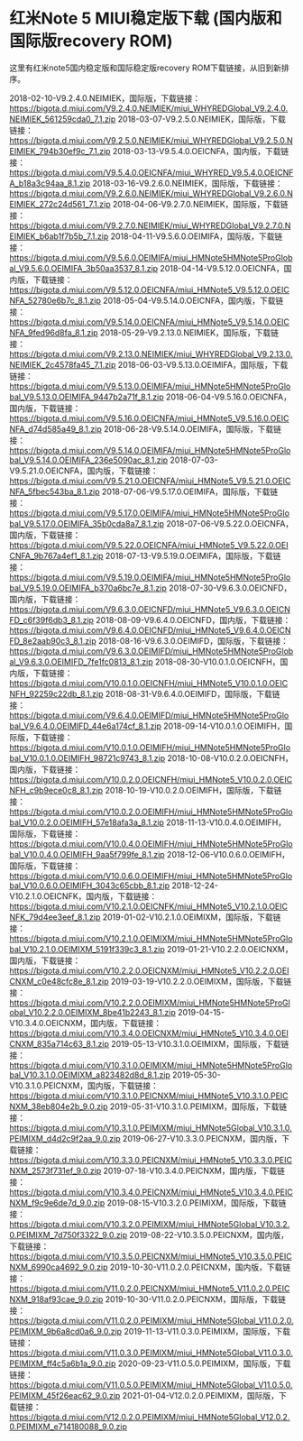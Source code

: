 ﻿# 红米Note 5 MIUI稳定版下载 (国内版和国际版recovery ROM)

这里有红米note5国内稳定版和国际稳定版recovery ROM下载链接，从旧到新排序。

2018-02-10-V9.2.4.0.NEIMIEK，国际版，下载链接：https://bigota.d.miui.com/V9.2.4.0.NEIMIEK/miui_WHYREDGlobal_V9.2.4.0.NEIMIEK_561259cda0_7.1.zip
2018-03-07-V9.2.5.0.NEIMIEK，国际版，下载链接：https://bigota.d.miui.com/V9.2.5.0.NEIMIEK/miui_WHYREDGlobal_V9.2.5.0.NEIMIEK_794b30ef9c_7.1.zip
2018-03-13-V9.5.4.0.OEICNFA，国内版，下载链接：https://bigota.d.miui.com/V9.5.4.0.OEICNFA/miui_WHYRED_V9.5.4.0.OEICNFA_b18a3c94aa_8.1.zip
2018-03-16-V9.2.6.0.NEIMIEK，国际版，下载链接：https://bigota.d.miui.com/V9.2.6.0.NEIMIEK/miui_WHYREDGlobal_V9.2.6.0.NEIMIEK_272c24d561_7.1.zip
2018-04-06-V9.2.7.0.NEIMIEK，国际版，下载链接：https://bigota.d.miui.com/V9.2.7.0.NEIMIEK/miui_WHYREDGlobal_V9.2.7.0.NEIMIEK_b6ab1f7b5b_7.1.zip
2018-04-11-V9.5.6.0.OEIMIFA，国际版，下载链接：https://bigota.d.miui.com/V9.5.6.0.OEIMIFA/miui_HMNote5HMNote5ProGlobal_V9.5.6.0.OEIMIFA_3b50aa3537_8.1.zip
2018-04-14-V9.5.12.0.OEICNFA，国内版，下载链接：https://bigota.d.miui.com/V9.5.12.0.OEICNFA/miui_HMNote5_V9.5.12.0.OEICNFA_52780e6b7c_8.1.zip
2018-05-04-V9.5.14.0.OEICNFA，国内版，下载链接：https://bigota.d.miui.com/V9.5.14.0.OEICNFA/miui_HMNote5_V9.5.14.0.OEICNFA_9fed96d8fa_8.1.zip
2018-05-29-V9.2.13.0.NEIMIEK，国际版，下载链接：https://bigota.d.miui.com/V9.2.13.0.NEIMIEK/miui_WHYREDGlobal_V9.2.13.0.NEIMIEK_2c4578fa45_7.1.zip
2018-06-03-V9.5.13.0.OEIMIFA，国际版，下载链接：https://bigota.d.miui.com/V9.5.13.0.OEIMIFA/miui_HMNote5HMNote5ProGlobal_V9.5.13.0.OEIMIFA_9447b2a71f_8.1.zip
2018-06-04-V9.5.16.0.OEICNFA，国内版，下载链接：https://bigota.d.miui.com/V9.5.16.0.OEICNFA/miui_HMNote5_V9.5.16.0.OEICNFA_d74d585a49_8.1.zip
2018-06-28-V9.5.14.0.OEIMIFA，国际版，下载链接：https://bigota.d.miui.com/V9.5.14.0.OEIMIFA/miui_HMNote5HMNote5ProGlobal_V9.5.14.0.OEIMIFA_236e5090ac_8.1.zip
2018-07-03-V9.5.21.0.OEICNFA，国内版，下载链接：https://bigota.d.miui.com/V9.5.21.0.OEICNFA/miui_HMNote5_V9.5.21.0.OEICNFA_5fbec543ba_8.1.zip
2018-07-06-V9.5.17.0.OEIMIFA，国际版，下载链接：https://bigota.d.miui.com/V9.5.17.0.OEIMIFA/miui_HMNote5HMNote5ProGlobal_V9.5.17.0.OEIMIFA_35b0cda8a7_8.1.zip
2018-07-06-V9.5.22.0.OEICNFA，国内版，下载链接：https://bigota.d.miui.com/V9.5.22.0.OEICNFA/miui_HMNote5_V9.5.22.0.OEICNFA_9b767a4ef1_8.1.zip
2018-07-13-V9.5.19.0.OEIMIFA，国际版，下载链接：https://bigota.d.miui.com/V9.5.19.0.OEIMIFA/miui_HMNote5HMNote5ProGlobal_V9.5.19.0.OEIMIFA_b370a6bc7e_8.1.zip
2018-07-30-V9.6.3.0.OEICNFD，国内版，下载链接：https://bigota.d.miui.com/V9.6.3.0.OEICNFD/miui_HMNote5_V9.6.3.0.OEICNFD_c6f39f6db3_8.1.zip
2018-08-09-V9.6.4.0.OEICNFD，国内版，下载链接：https://bigota.d.miui.com/V9.6.4.0.OEICNFD/miui_HMNote5_V9.6.4.0.OEICNFD_8e2aab90c3_8.1.zip
2018-08-16-V9.6.3.0.OEIMIFD，国际版，下载链接：https://bigota.d.miui.com/V9.6.3.0.OEIMIFD/miui_HMNote5HMNote5ProGlobal_V9.6.3.0.OEIMIFD_7fe1fc0813_8.1.zip
2018-08-30-V10.0.1.0.OEICNFH，国内版，下载链接：https://bigota.d.miui.com/V10.0.1.0.OEICNFH/miui_HMNote5_V10.0.1.0.OEICNFH_92259c22db_8.1.zip
2018-08-31-V9.6.4.0.OEIMIFD，国际版，下载链接：https://bigota.d.miui.com/V9.6.4.0.OEIMIFD/miui_HMNote5HMNote5ProGlobal_V9.6.4.0.OEIMIFD_44e6a174cf_8.1.zip
2018-09-14-V10.0.1.0.OEIMIFH，国际版，下载链接：https://bigota.d.miui.com/V10.0.1.0.OEIMIFH/miui_HMNote5HMNote5ProGlobal_V10.0.1.0.OEIMIFH_98721c9743_8.1.zip
2018-10-08-V10.0.2.0.OEICNFH，国内版，下载链接：https://bigota.d.miui.com/V10.0.2.0.OEICNFH/miui_HMNote5_V10.0.2.0.OEICNFH_c9b9ece0c8_8.1.zip
2018-10-19-V10.0.2.0.OEIMIFH，国际版，下载链接：
https://bigota.d.miui.com/V10.0.2.0.OEIMIFH/miui_HMNote5HMNote5ProGlobal_V10.0.2.0.OEIMIFH_57e18afa3a_8.1.zip
2018-11-13-V10.0.4.0.OEIMIFH，国际版，下载链接：https://bigota.d.miui.com/V10.0.4.0.OEIMIFH/miui_HMNote5HMNote5ProGlobal_V10.0.4.0.OEIMIFH_9aa5f799fe_8.1.zip
2018-12-06-V10.0.6.0.OEIMIFH，国际版，下载链接：https://bigota.d.miui.com/V10.0.6.0.OEIMIFH/miui_HMNote5HMNote5ProGlobal_V10.0.6.0.OEIMIFH_3043c65cbb_8.1.zip
2018-12-24-V10.2.1.0.OEICNFK，国内版，下载链接：https://bigota.d.miui.com/V10.2.1.0.OEICNFK/miui_HMNote5_V10.2.1.0.OEICNFK_79d4ee3eef_8.1.zip
2019-01-02-V10.2.1.0.OEIMIXM，国际版，下载链接：https://bigota.d.miui.com/V10.2.1.0.OEIMIXM/miui_HMNote5HMNote5ProGlobal_V10.2.1.0.OEIMIXM_5191f339c3_8.1.zip
2019-01-21-V10.2.2.0.OEICNXM，国内版，下载链接：https://bigota.d.miui.com/V10.2.2.0.OEICNXM/miui_HMNote5_V10.2.2.0.OEICNXM_c0e48cfc8e_8.1.zip
2019-03-19-V10.2.2.0.OEIMIXM，国际版，下载链接：https://bigota.d.miui.com/V10.2.2.0.OEIMIXM/miui_HMNote5HMNote5ProGlobal_V10.2.2.0.OEIMIXM_8be41b2243_8.1.zip
2019-04-15-V10.3.4.0.OEICNXM，国内版，下载链接：https://bigota.d.miui.com/V10.3.4.0.OEICNXM/miui_HMNote5_V10.3.4.0.OEICNXM_835a714c63_8.1.zip
2019-05-13-V10.3.1.0.OEIMIXM，国际版，下载链接：https://bigota.d.miui.com/V10.3.1.0.OEIMIXM/miui_HMNote5HMNote5ProGlobal_V10.3.1.0.OEIMIXM_a823482d8d_8.1.zip
2019-05-30-V10.3.1.0.PEICNXM，国内版，下载链接：https://bigota.d.miui.com/V10.3.1.0.PEICNXM/miui_HMNote5_V10.3.1.0.PEICNXM_38eb804e2b_9.0.zip
2019-05-31-V10.3.1.0.PEIMIXM，国际版，下载链接：https://bigota.d.miui.com/V10.3.1.0.PEIMIXM/miui_HMNote5Global_V10.3.1.0.PEIMIXM_d4d2c9f2aa_9.0.zip
2019-06-27-V10.3.3.0.PEICNXM，国内版，下载链接：https://bigota.d.miui.com/V10.3.3.0.PEICNXM/miui_HMNote5_V10.3.3.0.PEICNXM_2573f731ef_9.0.zip
2019-07-18-V10.3.4.0.PEICNXM，国内版，下载链接：https://bigota.d.miui.com/V10.3.4.0.PEICNXM/miui_HMNote5_V10.3.4.0.PEICNXM_f9c9e6de7d_9.0.zip
2019-08-15-V10.3.2.0.PEIMIXM，国际版，下载链接：https://bigota.d.miui.com/V10.3.2.0.PEIMIXM/miui_HMNote5Global_V10.3.2.0.PEIMIXM_7d750f3322_9.0.zip
2019-08-22-V10.3.5.0.PEICNXM，国内版，下载链接：https://bigota.d.miui.com/V10.3.5.0.PEICNXM/miui_HMNote5_V10.3.5.0.PEICNXM_6990ca4692_9.0.zip
2019-10-30-V11.0.2.0.PEICNXM，国内版，下载链接：https://bigota.d.miui.com/V11.0.2.0.PEICNXM/miui_HMNote5_V11.0.2.0.PEICNXM_918af93cae_9.0.zip
2019-10-30-V11.0.2.0.PEICNXM，国际版，下载链接：https://bigota.d.miui.com/V11.0.2.0.PEIMIXM/miui_HMNote5Global_V11.0.2.0.PEIMIXM_9b6a8cd0a6_9.0.zip
2019-11-13-V11.0.3.0.PEIMIXM，国际版，下载链接：https://bigota.d.miui.com/V11.0.3.0.PEIMIXM/miui_HMNote5Global_V11.0.3.0.PEIMIXM_ff4c5a6b1a_9.0.zip
2020-09-23-V11.0.5.0.PEIMIXM，国际版，下载链接：https://bigota.d.miui.com/V11.0.5.0.PEIMIXM/miui_HMNote5Global_V11.0.5.0.PEIMIXM_45f26eac62_9.0.zip
2021-01-04-V12.0.2.0.PEIMIXM，国际版，下载链接：https://bigota.d.miui.com/V12.0.2.0.PEIMIXM/miui_HMNote5Global_V12.0.2.0.PEIMIXM_e714180088_9.0.zip